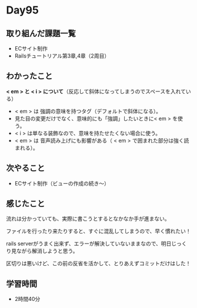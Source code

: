 # Day95
## 取り組んだ課題一覧
- ECサイト制作
- Railsチュートリアル第3章,4章（2周目）
## わかったこと
**< em > と < i > について**（反応して斜体になってしまうのでスペースを入れている）
 
- < em > は 強調の意味を持つタグ（デフォルトで斜体になる）。
- 見た目の変更だけでなく、意味的にも「強調」したいときに< em > を使う。
-  < i > は単なる装飾なので、意味を持たせたくない場合に使う。
-   < em > は 音声読み上げにも影響がある（ < em > で囲まれた部分は強く読まれる）。
## 次やること
- ECサイト制作（ビューの作成の続き〜）
## 感じたこと
流れは分かっていても、実際に書こうとするとなかなか手が進まない。
 
ファイルを行ったり来たりすると、すぐに混乱してしまうので、早く慣れたい！
 
rails serverがうまく出来ず、エラーが解決していないままなので、明日じっくり見ながら解消しようと思う。
 
区切りは悪いけど、この前の反省を活かして、とりあえずコミットだけはした！
## 学習時間
- 2時間40分
